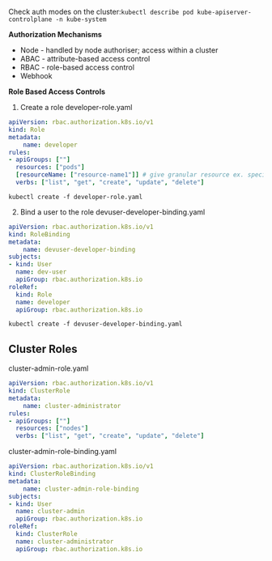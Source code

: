 Check auth modes on the cluster:`kubectl describe pod kube-apiserver-controlplane -n kube-system`




**Authorization Mechanisms**
- Node - handled by node authoriser; access within a cluster
- ABAC - attribute-based access control
- RBAC - role-based access control
- Webhook



**Role Based Access Controls**
1. Create a role
developer-role.yaml
```yml
apiVersion: rbac.authorization.k8s.io/v1
kind: Role
metadata:
    name: developer
rules:
- apiGroups: [""]
  resources: ["pods"]
  [resourceName: ["resource-name1"]] # give granular resource ex. specific pod name
  verbs: ["list", "get", "create", "update", "delete"]
```
`kubectl create -f developer-role.yaml`

2. Bind a user to the role
devuser-developer-binding.yaml
```yml
apiVersion: rbac.authorization.k8s.io/v1
kind: RoleBinding
metadata:
    name: devuser-developer-binding
subjects:
- kind: User
  name: dev-user
  apiGroup: rbac.authorization.k8s.io
roleRef:
  kind: Role
  name: developer
  apiGroup: rbac.authorization.k8s.io
  ```
  `kubectl create -f devuser-developer-binding.yaml`


## Cluster Roles

cluster-admin-role.yaml
```yml
apiVersion: rbac.authorization.k8s.io/v1
kind: ClusterRole
metadata:
    name: cluster-administrator
rules:
- apiGroups: [""]
  resources: ["nodes"]
  verbs: ["list", "get", "create", "update", "delete"]
```

cluster-admin-role-binding.yaml
```yml
apiVersion: rbac.authorization.k8s.io/v1
kind: ClusterRoleBinding
metadata:
    name: cluster-admin-role-binding
subjects:
- kind: User
  name: cluster-admin
  apiGroup: rbac.authorization.k8s.io
roleRef:
  kind: ClusterRole
  name: cluster-administrator
  apiGroup: rbac.authorization.k8s.io
  ```